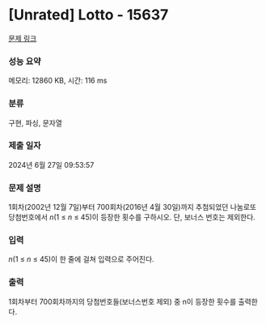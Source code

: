 # [Unrated] Lotto - 15637 

[문제 링크](https://www.acmicpc.net/problem/15637) 

### 성능 요약

메모리: 12860 KB, 시간: 116 ms

### 분류

구현, 파싱, 문자열

### 제출 일자

2024년 6월 27일 09:53:57

### 문제 설명

<p>1회차(2002년 12월 7일)부터 700회차(2016년 4월 30일)까지 추첨되었던 나눔로또 당첨번호에서 <em>n</em>(1 ≤ <em>n</em> ≤ 45)이 등장한 횟수를 구하시오. 단, 보너스 번호는 제외한다.</p>

### 입력 

 <p><em>n</em>(1 ≤ <em>n</em> ≤ 45)이 한 줄에 걸쳐 입력으로 주어진다.</p>

### 출력 

 <p>1회차부터 700회차까지의 당첨번호들(보너스번호 제외) 중 n이 등장한 횟수를 출력한다.</p>


